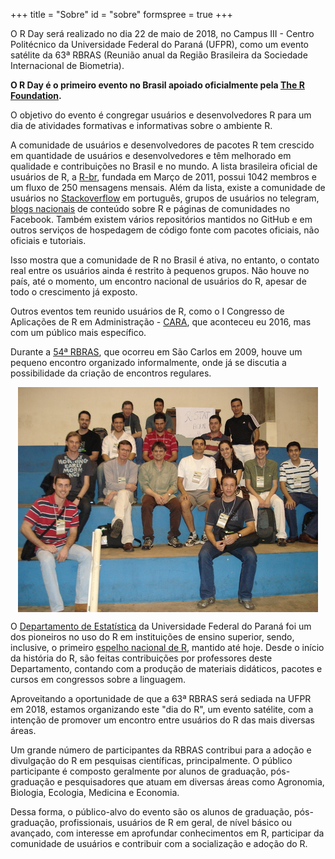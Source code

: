 +++
title = "Sobre"
id = "sobre"
formspree = true
+++

O R Day será realizado no dia 22 de maio de 2018, no Campus III - Centro
Politécnico da Universidade Federal do Paraná (UFPR), como um evento
satélite da 63ª RBRAS (Reunião anual da Região Brasileira da Sociedade
Internacional de Biometria).

**O R Day é o primeiro evento no Brasil apoiado oficialmente pela [The R
Foundation](https://www.r-project.org/foundation).**

O objetivo do evento é congregar usuários e desenvolvedores R para um
dia de atividades formativas e informativas sobre o ambiente R.

A comunidade de usuários e desenvolvedores de pacotes R tem crescido em
quantidade de usuários e desenvolvedores e têm melhorado em qualidade e
contribuições no Brasil e no mundo. A lista brasileira oficial de
usuários de R, a [R-br][], fundada em Março de 2011, possui 1042 membros
e um fluxo de 250 mensagens mensais. Além da lista, existe a comunidade
de usuários no [Stackoverflow][] em português, grupos de usuários no
telegram, [blogs nacionais][] de conteúdo sobre R e páginas de
comunidades no Facebook. Também existem vários repositórios mantidos no
GitHub e em outros serviços de hospedagem de código fonte com pacotes
oficiais, não oficiais e tutoriais.

Isso mostra que a comunidade de R no Brasil é ativa, no entanto, o
contato real entre os usuários ainda é restrito à pequenos grupos. Não
houve no país, até o momento, um encontro nacional de usuários do R,
apesar de todo o crescimento já exposto.

Outros eventos tem reunido usuários de R, como o I Congresso de
Aplicações de R em Administração - [CARA][], que aconteceu eu 2016, mas
com um público mais específico.

Durante a [54ª RBRAS][], que ocorreu em São Carlos em 2009, houve um
pequeno encontro organizado informalmente, onde já se discutia a
possibilidade da criação de encontros regulares.

<img src="/img/RBRAS_2009_useRs.jpg" title="plot of chunk unnamed-chunk-1" alt="plot of chunk unnamed-chunk-1" style="display: block; margin: auto;" />

O [Departamento de Estatística][] da Universidade Federal do Paraná foi
um dos pioneiros no uso do R em instituições de ensino superior, sendo,
inclusive, o primeiro [espelho nacional de R][], mantido até hoje. Desde
o início da história do R, são feitas contribuições por professores
deste Departamento, contando com a produção de materiais didáticos,
pacotes e cursos em congressos sobre a linguagem.

Aproveitando a oportunidade de que a 63ª RBRAS será sediada na UFPR em
2018, estamos organizando este "dia do R", um evento satélite, com a
intenção de promover um encontro entre usuários do R das mais diversas
áreas.

Um grande número de participantes da RBRAS contribui para a adoção e
divulgação do R em pesquisas científicas, principalmente. O público
participante é composto geralmente por alunos de graduação,
pós-graduação e pesquisadores que atuam em diversas áreas como
Agronomia, Biologia, Ecologia, Medicina e Economia.

Dessa forma, o público-alvo do evento são os alunos de graduação,
pós-graduação, profissionais, usuários de R em geral, de nível básico ou
avançado, com interesse em aprofundar conhecimentos em R, participar da
comunidade de usuários e contribuir com a socialização e adoção do R.



[R-br]: http://www.leg.ufpr.br/doku.php/software:rbr
[Stackoverflow]: https://pt.stackoverflow.com/questions/tagged/r
[blogs nacionais]: https://github.com/marcosvital/blogs-de-R-no-Brasil
[CARA]: http://cara.coppead.ufrj.br
[54ª RBRAS]: http://www.rbras.org.br/rbras54/doku.php
[espelho nacional de R]: http://cran-r.c3sl.ufpr.br
[Departamento de Estatística]: http://www.est.ufpr.br/
